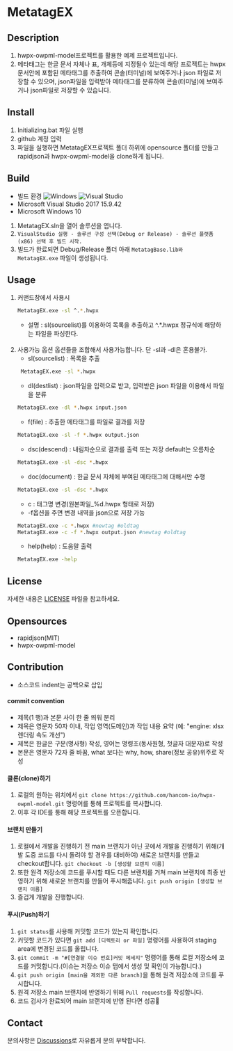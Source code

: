 # MetatagEX

## Description

1. hwpx-owpml-model프로젝트를 활용한 예제 프로젝트입니다.
2. 메타태그는 한글 문서 자체나 표, 개체등에 지정될수 있는데 해당 프로젝트는 hwpx 문서안에 포함된 메타태그를 추출하여 콘솔(터미널)에 보여주거나 json 파일로 저장할 수 있으며, json파일을 입력받아 메타태그를 분류하여 콘솔(터미널)에 보여주거나 json파일로 저장할 수 있습니다.

## Install
1. Initializing.bat 파일 실행
2. github 계정 입력
3. 파일을 실행하면 MetatagEX프로젝트 폴더 하위에 opensource 폴더를 만들고 rapidjson과 hwpx-owpml-model을 clone하게 됩니다. 

## Build
- 빌드 환경
![Windows](https://img.shields.io/badge/Windows-0078D6?style=for-the-badge&logo=windows&logoColor=white) ![Visual Studio](https://img.shields.io/badge/Visual%20Studio-5C2D91.svg?style=for-the-badge&logo=visual-studio&logoColor=white)
- Microsoft Visual Studio 2017 15.9.42
- Microsoft Windows 10

1. MetatagEX.sln을 열어 솔루션을 엽니다.
2. `VisualStudio 실행 - 솔루션 구성 선택(Debug or Release) - 솔루션 플랫폼(x86) 선택 후 빌드 시작.`
3. 빌드가 완료되면 Debug/Release 폴더 아래 `MetatagBase.lib와 MetatagEX.exe` 파일이 생성됩니다. 

## Usage
1. 커맨드창에서 사용시
   ``` bash
   MetatagEX.exe -sl ^.*.hwpx
   ```
   - 설명 : sl(sourcelist)를 이용하여 목록을 추출하고  ^.*.hwpx 정규식에 해당하는 파일을 파싱한다.
</br></br>
2. 사용가능 옵션
옵션들을 조합해서 사용가능합니다. 단 -sl과 -dl은 혼용불가.
   - sl(sourcelist) : 목록을 추출
   ``` bash
    MetatagEX.exe -sl *.hwpx 
   ```
   - dl(destlist) : json파일을 입력으로 받고, 입력받은 json 파일을 이용해서 파일을 분류
   ```bash
   MetatagEX.exe -dl *.hwpx input.json
   ```
   - f(file) : 추출한 메타태그를 파일로 결과를 저장
   ```bash
   MetatagEX.exe -sl -f *.hwpx output.json
   ```
   - dsc(descend) : 내림차순으로 결과를 출력 또는 저장 default는 오름차순
   ```bash
   MetatagEX.exe -sl -dsc *.hwpx
   ```
   - doc(document) : 한글 문서 자체에 부여된 메타태그에 대해서만 수행
   ```bash
   MetatagEX.exe -sl -dsc *.hwpx
   ```
   - c : 태그명 변경(원본파일_%d.hwpx 형태로 저장)
   - -f옵션을 주면 변경 내역을 json으로 저장 가능
   ```bash
   MetatagEX.exe -c *.hwpx #newtag #oldtag
   MetatagEX.exe -c -f *.hwpx output.json #newtag #oldtag
   ```
   - help(help) : 도움말 출력
   ```bash
   MetatagEX.exe -help
   ```

## License
자세한 내용은 [LICENSE](https://github.com/hancom-io/metatag-ex/blob/develop/LICENSE) 파일을 참고하세요.

## Opensources
- rapidjson(MIT)
- hwpx-owpml-model

## Contribution
- 소스코드 indent는 공백으로 삽입
 
#### commit convention
- 제목(1 행)과 본문 사이 한 줄 띄워 분리
- 제목은 영문자 50자 이내, 작업 영역(도메인)과 작업 내용 요약 (예: "engine: xlsx 렌더링 속도 개선")
- 제목은 한글은 구문(명사형) 작성, 영어는 명령조(동사원형, 첫글자 대문자)로 작성
- 본문은 영문자 72자 줄 바꿈, what 보다는 why, how, share(정보 공유)위주로 작성

#### 클론(clone)하기

1.  로컬의 원하는 위치에서  `git clone https://github.com/hancom-io/hwpx-owpml-model.git`  명령어를 통해 프로젝트를 복사합니다.
2.  이후 각 IDE를 통해 해당 프로젝트를 오픈합니다.



#### 브랜치 만들기

1.  로컬에서 개발을 진행하기 전 main 브랜치가 아닌 곳에서 개발을 진행하기 위해(개발 도중 코드를 다시 돌려야 할 경우를 대비하여) 새로운 브랜치를 만들고 checkout합니다.  `git checkout -b [생성할 브랜치 이름]`
2.  또한 원격 저장소에 코드를 푸시할 때도 다른 브랜치를 거쳐 main 브랜치에 최종 반영하기 위해 새로운 브랜치를 만들어 푸시해줍니다.  `git push origin [생성할 브랜치 이름]`
3.  즐겁게 개발을 진행합니다.

#### 푸시(Push)하기

1.  `git status`를 사용해 커밋할 코드가 있는지 확인합니다.
2.  커밋할 코드가 있다면  `git add [디렉토리 or 파일]`  명령어를 사용하여 staging area에 변경된 코드를 올립니다.
3.  `git commit -m "#[연결할 이슈 번호]커밋 메세지"`  명령어를 통해 로컬 저장소에 코드를 커밋합니다.(이슈는 저장소 이슈 탭에서 생성 및 확인이 가능합니다.)
4.  `git push origin [main을 제외한 다른 branch]`을 통해 원격 저장소에 코드를 푸시합니다.
5.  원격 저장소 main 브랜치에 반영하기 위해  `Pull requests`를 작성합니다.
6.  코드 검사가 완료되어 main 브랜치에 반영 된다면 성공🎉

## Contact
문의사항은 [Discussions](https://github.com/hancom-io/metatag-ex/discussions)로 자유롭게 문의 부탁합니다.
